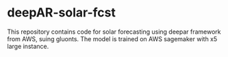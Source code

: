 # deepAR-solar-fcst
This repository contains code for solar forecasting using deepar framework from AWS, suing gluonts. The model is trained on AWS sagemaker with x5 large instance.
